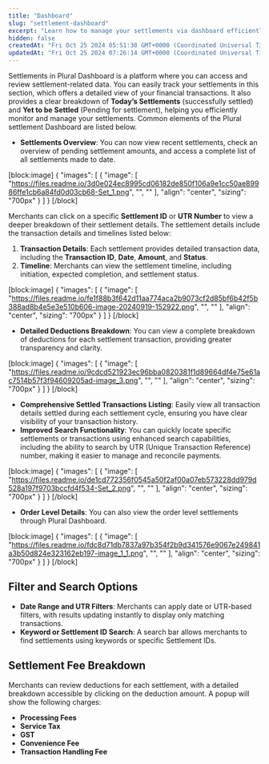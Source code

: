 ```yaml
---
title: "Dashboard"
slug: "settlement-dashboard"
excerpt: "Learn how to manage your settlements via dashboard efficiently."
hidden: false
createdAt: "Fri Oct 25 2024 05:51:30 GMT+0000 (Coordinated Universal Time)"
updatedAt: "Fri Oct 25 2024 07:26:14 GMT+0000 (Coordinated Universal Time)"
---
```

Settlements in Plural Dashboard is a platform where you can access and review settlement-related data. You can easily track your settlements in this section, which offers a detailed view of your financial transactions. It also provides a clear breakdown of **Today’s Settlements** (successfully settled) and **Yet to be Settled** (Pending for settlement), helping you efficiently monitor and manage your settlements. Common elements of the Plural settlement Dashboard are listed below.

- **Settlements Overview**: You can now view recent settlements, check an overview of pending settlement amounts, and access a complete list of all settlements made to date.

[block:image]
{
  "images": [
    {
      "image": [
        "https://files.readme.io/3d0e024ec8995cd06182de850f106a9e1cc50ae89986ffe1cb6a84fd0d03cb68-Set_1.png",
        "",
        ""
      ],
      "align": "center",
      "sizing": "700px"
    }
  ]
}
[/block]


Merchants can click on a specific **Settlement ID** or **UTR Number** to view a deeper breakdown of their settlement details. The settlement details include the transaction details and timelines listed below:

1. **Transaction Details**: Each settlement provides detailed transaction data, including the **Transaction ID**, **Date**, **Amount**, and **Status**.
2. **Timeline**: Merchants can view the settlement timeline, including initiation, expected completion, and settlement status.

[block:image]
{
  "images": [
    {
      "image": [
        "https://files.readme.io/fe1f88b3f642d11aa774aca2b9073cf2d85bf6b42f5b388ad8b4e5e3e510b606-image-20240919-152922.png",
        "",
        ""
      ],
      "align": "center",
      "sizing": "700px"
    }
  ]
}
[/block]


- **Detailed Deductions Breakdown**: You can view a complete breakdown of deductions for each settlement transaction, providing greater transparency and clarity.

[block:image]
{
  "images": [
    {
      "image": [
        "https://files.readme.io/9cdcd521923ec96bba0820381f1d89664df4e75e61ac7514b57f3f94609205ad-image_3.png",
        "",
        ""
      ],
      "align": "center",
      "sizing": "700px"
    }
  ]
}
[/block]


- **Comprehensive Settled Transactions Listing**: Easily view all transaction details settled during each settlement cycle, ensuring you have clear visibility of your transaction history.
- **Improved Search Functionality**: You can quickly locate specific settlements or transactions using enhanced search capabilities, including the ability to search by UTR (Unique Transaction Reference) number, making it easier to manage and reconcile payments.

[block:image]
{
  "images": [
    {
      "image": [
        "https://files.readme.io/de1cd772356f0545a50f2af00a07eb573228dd979d528a197f9703bccfd4f534-Set_2.png",
        "",
        ""
      ],
      "align": "center",
      "sizing": "700px"
    }
  ]
}
[/block]


- **Order Level Details**: You can also view the order level settlements through Plural Dashboard.

[block:image]
{
  "images": [
    {
      "image": [
        "https://files.readme.io/fdc8d71db7837a97b354f2b9d341576e9067e249841a3b50d824e323162eb197-image_1_1.png",
        "",
        ""
      ],
      "align": "center",
      "sizing": "700px"
    }
  ]
}
[/block]


## **Filter and Search Options**

- **Date Range and UTR Filters**: Merchants can apply date or UTR-based filters, with results updating instantly to display only matching transactions.
- **Keyword or Settlement ID Search**: A search bar allows merchants to find settlements using keywords or specific Settlement IDs.

## **Settlement Fee Breakdown**

Merchants can review deductions for each settlement, with a detailed breakdown accessible by clicking on the deduction amount. A popup will show the following charges:

- **Processing Fees**
- **Service Tax**
- **GST**
- **Convenience Fee**
- **Transaction Handling Fee**
